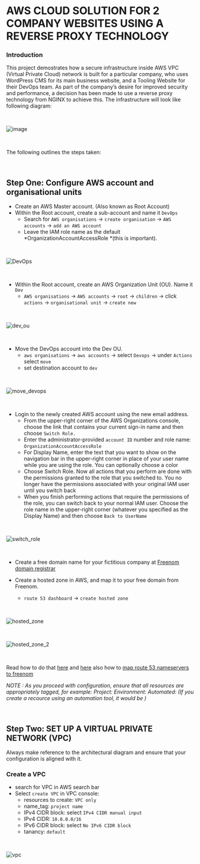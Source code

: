 <br>

# AWS CLOUD SOLUTION FOR 2 COMPANY WEBSITES USING A REVERSE PROXY TECHNOLOGY

### Introduction
This project demostrates how a secure infrastructure inside AWS VPC (Virtual Private Cloud) network is built for a particular company, 
who uses WordPress CMS for its main business website, and a Tooling Website for their DevOps team. 
As part of the company’s desire for improved security and performance, a decision has been made to use a reverse proxy technology 
from NGINX to achieve this. The infrastructure will look like following diagram:

<br>

![image](https://user-images.githubusercontent.com/92983658/199484750-f45c1807-4153-4e78-ac17-3d033579e735.png)

<br>

The following outlines the steps taken:

<br>

## Step One: Configure AWS account and organisational units

- Create an AWS Master account. (Also known as Root Account) 
- Within the Root account, create a sub-account and name it `DevOps`
  - Search for `AWS organisations` -> `create organisation` -> `AWS accounts` -> `add an AWS account`
  - Leave the IAM role name as the default *OrganizationAccountAccessRole *(this is important).

<br>

![DevOps](https://user-images.githubusercontent.com/92983658/199729743-9183cbee-04ac-42c8-99e6-6929b4edc5d3.png)

<br>

- Within the Root account, create an AWS Organization Unit (OU). Name it `Dev`
  - `AWS organisations` -> `AWS accounts` -> `root` -> `children` -> click `actions` -> `organisational unit` -> `create new`

<br>

![dev_ou](https://user-images.githubusercontent.com/92983658/199481770-ed66d92a-b915-4288-97de-bd3a8b86f091.png)

<br>

- Move the DevOps account into the Dev OU.
  - `aws organisations` -> `aws accounts` -> select `Devops` -> under `Actions` select `move`
  - set destination account to `dev`

<br>

![move_devops](https://user-images.githubusercontent.com/92983658/199483551-51f3ff0d-646d-44d0-ab98-dc433bb441ba.png)

<br>

- Login to the newly created AWS account using the new email address.
  - From the upper-right corner of the AWS Organizations console, choose the link that contains your current sign-in name and 
  then choose `Switch Role.`
  - Enter the administrator-provided `account ID` number and role name: `OrganizationAccountAccessRole`
  - For Display Name, enter the text that you want to show on the navigation bar in the upper-right corner in place of your 
  user name while you are using the role. You can optionally choose a color
  - Choose Switch Role. Now all actions that you perform are done with the permissions granted to the role that you switched to. 
  You no longer have the permissions associated with your original IAM user until you switch back
  - When you finish performing actions that require the permissions of the role, you can switch back to your normal IAM user. Choose the role name in the upper-right corner (whatever you specified as the Display Name) and then choose `Back to UserName`

<br>

![switch_role](https://user-images.githubusercontent.com/92983658/199731982-4a3630f3-c445-4880-b9d1-c8efda0e9909.png)

<br>

- Create a free domain name for your fictitious company at <a href="https://www.freenom.com/">Freenom domain registrar</a>

- Create a hosted zone in AWS, and map it to your free domain from Freenom.
  - `route 53 dashboard` -> `create hosted zone` 

<br>

![hosted_zone](https://user-images.githubusercontent.com/92983658/199962765-0d0f5dd5-b203-4fbe-9e77-a63e91335a2c.png)

<br>

![hosted_zone_2](https://user-images.githubusercontent.com/92983658/199963864-a9e9e5b4-74fc-4e2b-a1ba-86fcc75114d9.png)

<br>


Read how to do that <a href="https://github.com/earchibong/devops_training/blob/main/nginx_load_balancer.md">here</a> and <a href="https://docs.aws.amazon.com/Route53/latest/DeveloperGuide/hosted-zones-working-with.html">here</a> also how to <a href="https://medium.com/@kcabading/getting-a-free-domain-for-your-ec2-instance-3ac2955b0a2f"> map route 53 nameservers to freenom</a>

*NOTE : As you proceed with configuration, ensure that all resources are appropriately tagged, for example:*
*Project: <Give your project a name>*
*Environment: <dev>*
*Automated: <No> (If you create a recource using an automation tool, it would be <Yes>)*

<br>
  
## Step Two: SET UP A VIRTUAL PRIVATE NETWORK (VPC)
Always make reference to the architectural diagram and ensure that your configuration is aligned with it.

### Create a VPC
- search for VPC in AWS search bar
- Select `create VPC` in VPC console:
  - resources to create: `VPC only`
  - name_tag: `project name`
  - IPv4 CIDR block: select `IPv4 CIDR manual input`
  - IPv4 CIDR: `10.0.0.0/16`
  - IPv6 CIDR block: select `No IPv6 CIDR block`
  - tanancy: `default`

<br>

![vpc](https://user-images.githubusercontent.com/92983658/199966649-ead54dca-1c57-4c36-b661-a6eea2bd2ea6.png)

<br>
 
  

